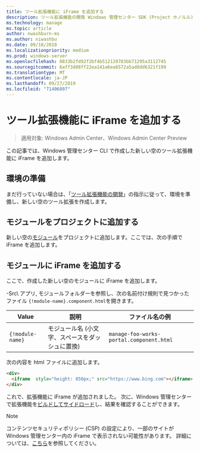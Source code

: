 ```yaml
---
title: ツール拡張機能に iFrame を追加する
description: ツール拡張機能の開発 Windows 管理センター SDK (Project ホノルル)-ツール拡張に iFrame を追加する
ms.technology: manage
ms.topic: article
author: nwashburn-ms
ms.author: niwashbu
ms.date: 09/18/2018
ms.localizationpriority: medium
ms.prod: windows-server
ms.openlocfilehash: 0833b2fd92f2bf4b512120783bb71295a3112745
ms.sourcegitcommit: 6aff3d88ff22ea141a6ea6572a5ad8dd6321f199
ms.translationtype: MT
ms.contentlocale: ja-JP
ms.lasthandoff: 09/27/2019
ms.locfileid: "71406897"
---
```

# <a name="add-an-iframe-to-a-tool-extension"></a>ツール拡張機能に iFrame を追加する

>適用対象: Windows Admin Center、Windows Admin Center Preview

この記事では、Windows 管理センター CLI で作成した新しい空のツール拡張機能に iFrame を追加します。

## <a name="prepare-your-environment"></a>環境の準備 ##

まだ行っていない場合は、「[ツール拡張機能の開発](../develop-tool.md)」の指示に従って、環境を準備し、新しい空のツール拡張を作成します。

## <a name="add-a-module-to-your-project"></a>モジュールをプロジェクトに追加する ##

新しい空の[モジュール](add-module.md)をプロジェクトに追加します。ここでは、次の手順で iFrame を追加します。  

## <a name="add-an-iframe-to-your-module"></a>モジュールに iFrame を追加する ##

ここで、作成した新しい空のモジュールに iFrame を追加します。

-Src\ アプリ\, モジュールフォルダーを参照し、次の名前付け規則で見つかったファイル ```{!module-name}.component.html```を開きます。

| Value | 説明 | ファイル名の例 |
| ----- | ----------- | ------- |
| ```{!module-name}``` | モジュール名 (小文字、スペースをダッシュに置換) | ```manage-foo-works-portal.component.html``` |
    
次の内容を html ファイルに追加します。

``` html
<div>
  <iframe  style="height: 850px;" src="https://www.bing.com"></iframe>
</div>
```

これで、拡張機能に iFrame が追加されました。  次に、Windows 管理センターで拡張機能を[ビルドしてサイドロード](../develop-tool.md#build-and-side-load-your-extension)し、結果を確認することができます。

> [!Note]
> コンテンツセキュリティポリシー (CSP) の設定により、一部のサイトが Windows 管理センター内の iFrame で表示されない可能性があります。 詳細については、[こちら](https://content-security-policy.com/)を参照してください。 
